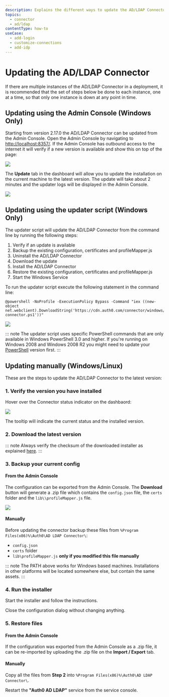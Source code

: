 ```yaml
---
description: Explains the different ways to update the AD/LDAP Connector.
topics:
  - connector
  - ad/ldap
contentType: how-to
useCase:
  - add-login
  - customize-connections
  - add-idp
---
```


# Updating the AD/LDAP Connector

If there are multiple instances of the AD/LDAP Connector in a deployment, it is recommended that the set of steps below be done to each instance, one at a time, so that only one instance is down at any point in time.

## Updating using the Admin Console (Windows Only)

Starting from version 2.17.0 the AD/LDAP Connector can be updated from the Admin Console. Open the Admin Console by navigating to [http://localhost:8357/](http://localhost:8357/). If the Admin Console has outbound access to the internet it will verify if a new version is available and show this on top of the page:

![](/media/articles/connector/update/connector-update-available.png)

The **Update** tab in the dashboard will allow you to update the installation on the current machine to the latest version. The update will take about 2 minutes and the updater logs will be displayed in the Admin Console.

![](/media/articles/connector/update/connector-update-dashboard.png)

## Updating using the updater script (Windows Only)

The updater script will update the AD/LDAP Connector from the command line by running the following steps:

  1. Verify if an update is available
  2. Backup the existing configuration, certificates and profileMapper.js
  3. Uninstall the AD/LDAP Connector
  4. Download the update
  5. Install the AD/LDAP Connector
  6. Restore the existing configuration, certificates and profileMapper.js
  7. Start the Windows Service

 To run the updater script execute the following statement in the command line:

 ```
 @powershell -NoProfile -ExecutionPolicy Bypass -Command "iex ((new-object net.webclient).DownloadString('https://cdn.auth0.com/connector/windows/update-connector.ps1'))"
 ```

![](/media/articles/connector/update/connector-update-script.png)

::: note
The updater script uses specific PowerShell commands that are only available in Windows PowerShell 3.0 and higher. If you're running on Windows 2008 and Windows 2008 R2 you might need to update your [PowerShell](https://www.microsoft.com/en-us/download/details.aspx?id=34595) version first.
:::

## Updating manually (Windows/Linux)

These are the steps to update the AD/LDAP Connector to the latest version:

### 1. Verify the version you have installed

Hover over the Connector status indicator on the dashbaord:

![](/media/articles/connector/update/adldap-connector-version.png)

The tooltip will indicate the current status and the installed version.

### 2. Download the latest version


::: note
Always verify the checksum of the downloaded installer as explained [here](/checksum).
:::

### 3. Backup your current config

#### From the Admin Console

The configuration can be exported from the Admin Console. The **Download** button will generate a .zip file which contains the `config.json` file, the `certs` folder and the `lib\\profileMapper.js` file.

![](/media/articles/connector/update/connector-import-export.png)

#### Manually

Before updating the connector backup these files from `%Program Files(x86)%\Auth0\AD LDAP Connector\`:

*  `config.json`
*  `certs` folder
*  `lib\profileMapper.js` **only if you modified this file manually**

::: note
The PATH above works for Windows based machines. Installations in other platforms will be located somewhere else, but contain the same assets.
:::

### 4. Run the installer

Start the installer and follow the instructions.

Close the configuration dialog without changing anything.

### 5. Restore files

#### From the Admin Console

If the configuration was exported from the Admin Console as a .zip file, it can be re-imported by uploading the .zip file on the **Import / Export** tab.

#### Manually

Copy all the files from __Step 2__ into `%Program Files(x86)%\Auth0\AD LDAP Connector\`.

Restart the **"Auth0 AD LDAP"** service from the service console.

<script type="text/javascript">
  //$.getJSON('https://cdn.auth0.com/connector/windows/latest.json', function (data) {
    //$('.download-link').attr('href', data.url)
    //                   .text(data.url.split('/').pop());
    //$('.checksum').text(data.checksum);
    //$('.version').text(data.version);

    //$('.download-github')
    //    .attr('href', 'https://github.com/auth0/ad-ldap-connector/releases/tag/v' + data.version)
    //    .text('adldap-' + data.version);
  //})
</script>
